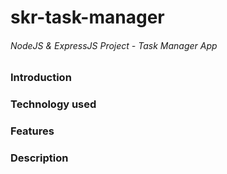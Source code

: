 # skr-task-manager
###### NodeJS & ExpressJS Project - Task Manager App

### Introduction


### Technology used 


### Features 


### Description 

